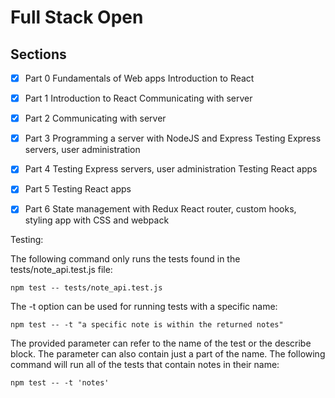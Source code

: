 # Full Stack Open

## Sections

- [x] Part 0
      Fundamentals of Web apps
      Introduction to React

- [x] Part 1
      Introduction to React
      Communicating with server

- [x] Part 2
      Communicating with server

- [x] Part 3
      Programming a server with NodeJS and Express
      Testing Express servers, user administration

- [x] Part 4
      Testing Express servers, user administration
      Testing React apps

- [x] Part 5
      Testing React apps

- [x] Part 6
      State management with Redux
      React router, custom hooks, styling app with CSS and webpack


Testing: 

The following command only runs the tests found in the tests/note_api.test.js file:

    npm test -- tests/note_api.test.js

The -t option can be used for running tests with a specific name:

    npm test -- -t "a specific note is within the returned notes"

The provided parameter can refer to the name of the test or the describe block. The parameter can also contain just a part of the name. The following command will run all of the tests that contain notes in their name:

    npm test -- -t 'notes'
